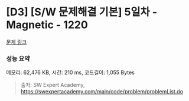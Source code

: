 # [D3] [S/W 문제해결 기본] 5일차 - Magnetic - 1220 

[문제 링크](https://swexpertacademy.com/main/code/problem/problemDetail.do?contestProbId=AV14hwZqABsCFAYD) 

### 성능 요약

메모리: 62,476 KB, 시간: 210 ms, 코드길이: 1,055 Bytes



> 출처: SW Expert Academy, https://swexpertacademy.com/main/code/problem/problemList.do